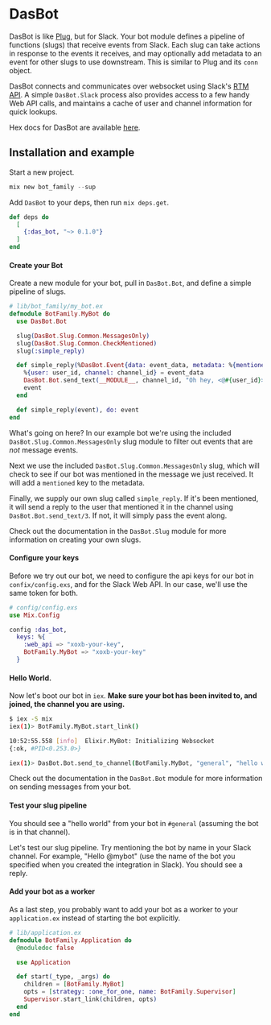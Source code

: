 # DasBot

DasBot is like [Plug](https://github.com/elixir-plug/plug), but for Slack.
Your bot module defines a pipeline of functions (slugs) that receive events from Slack. Each slug can take actions in response to the events it receives, and may optionally add metadata to an event for other slugs to use downstream. This is similar to Plug and its `conn` object.

DasBot connects and communicates over websocket using Slack's [RTM API](https://api.slack.com/rtm). A simple `DasBot.Slack` process also provides access to a few handy Web API calls, and maintains a cache of user and channel information for quick lookups.

Hex docs for DasBot are available [here](https://hexdocs.pm/das_bot).

## Installation and example

Start a new project.

```elixir
mix new bot_family --sup
```

Add `DasBot` to your deps, then run `mix deps.get`.

```elixir
def deps do
  [
    {:das_bot, "~> 0.1.0"}
  ]
end
```

#### Create your Bot
Create a new module for your bot, pull in `DasBot.Bot`, and define a simple pipeline of slugs.

```elixir
# lib/bot_family/my_bot.ex
defmodule BotFamily.MyBot do
  use DasBot.Bot

  slug(DasBot.Slug.Common.MessagesOnly)
  slug(DasBot.Slug.Common.CheckMentioned)
  slug(:simple_reply)

  def simple_reply(%DasBot.Event{data: event_data, metadata: %{mentioned: true}} = event) do
    %{user: user_id, channel: channel_id} = event_data
    DasBot.Bot.send_text(__MODULE__, channel_id, "Oh hey, <@#{user_id}>!")
    event
  end

  def simple_reply(event), do: event
end
```

What's going on here? In our example bot we're using the included `DasBot.Slug.Common.MessagesOnly` slug module to filter out events that are _not_ message events. 

Next we use the included `DasBot.Slug.Common.MessagesOnly` slug, which will check to see if our bot was mentioned in the message we just received. It will add a `mentioned` key to the metadata. 

Finally, we supply our own slug called `simple_reply`. If it's been mentioned, it will send a reply to the user that mentioned it in the channel using `DasBot.Bot.send_text/3`. If not, it will simply pass the event along.

Check out the documentation in the `DasBot.Slug` module for more information on creating your own slugs.

#### Configure your keys
Before we try out our bot, we need to configure the api keys for our bot in `confix/config.exs`, and for the Slack Web API. In our case, we'll use the same token for both.

```elixir
# config/config.exs
use Mix.Config

config :das_bot,
  keys: %{
    :web_api => "xoxb-your-key",
    BotFamily.MyBot => "xoxb-your-key"
  }
```

#### Hello World.

Now let's boot our bot in `iex`. **Make sure your bot has been invited to, and joined, the channel you are using.**

```bash
$ iex -S mix
iex(1)> BotFamily.MyBot.start_link()

10:52:55.558 [info]  Elixir.MyBot: Initializing Websocket
{:ok, #PID<0.253.0>}

iex(1)> DasBot.Bot.send_to_channel(BotFamily.MyBot, "general", "hello world")
```

Check out the documentation in the `DasBot.Bot` module for more information on sending messages from your bot.

#### Test your slug pipeline

You should see a "hello world" from your bot in `#general` (assuming the bot is in that channel).

Let's test our slug pipeline. Try mentioning the bot by name in your Slack channel. For example, "Hello @mybot" (use the name of the bot you specified when you created the integration in Slack). You should see a reply.

#### Add your bot as a worker
As a last step, you probably want to add your bot as a worker to your `application.ex` instead of starting the bot explicitly.

```elixir
# lib/application.ex
defmodule BotFamily.Application do
  @moduledoc false

  use Application

  def start(_type, _args) do
    children = [BotFamily.MyBot]
    opts = [strategy: :one_for_one, name: BotFamily.Supervisor]
    Supervisor.start_link(children, opts)
  end
end
```
